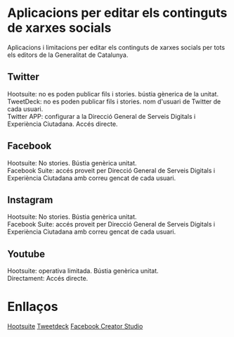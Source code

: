 # Aplicacions per editar els continguts de xarxes socials

Aplicacions i limitacions per editar els continguts de xarxes socials per tots els editors de la Generalitat de Catalunya.

## Twitter
Hootsuite: no es poden publicar fils i stories. bústia gènerica de la unitat.  
TweetDeck: no es poden publicar fils i stories. nom d'usuari de Twitter de cada usuari.  
Twitter APP: configurar a la Direcció General de Serveis Digitals i Experiència Ciutadana. Accés directe.  

## Facebook
Hootsuite: No stories. Bústia genèrica unitat.  
Facebook Suite: accés proveit per Direcció General de Serveis Digitals i Experiència Ciutadana amb correu gencat de cada usuari.  

## Instagram
Hootsuite: No stories. Bústia genèrica unitat.  
Facebook Suite: accés proveit per Direcció General de Serveis Digitals i Experiència Ciutadana amb correu gencat de cada usuari.  

## Youtube
Hootsuite: operativa limitada. Bústia genèrica unitat.  
Directament: Accés directe.  

# Enllaços
[Hootsuite](https://hootsuite.com/)
[Tweetdeck](http://tweetdeck.twitter.com/)
[Facebook Creator Studio](https://business.facebook.com/creatorstudio)
